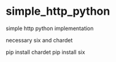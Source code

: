 # simple_http_python
simple http python implementation

necessary six and chardet

pip install chardet
pip install six
